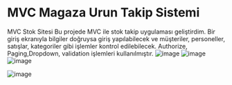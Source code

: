 # MVC Magaza Urun Takip Sistemi
 MVC Stok Sitesi
Bu projede MVC ile stok takip uygulaması geliştirdim. Bir giriş ekranıyla bilgiler doğruysa giriş yapılabilecek ve müşteriler, personeller, satışlar, kategoriler gibi işlemler kontrol edilebilecek. Authorize, Paging,Dropdown, validation işlemleri kullanılmıştır.
![image](https://github.com/meryemtalay/MVC-Magaza-Urun-Takip-Sistemi/assets/73894202/b245c951-3489-47ef-b037-176358a70fb5)
![image](https://github.com/meryemtalay/MVC-Magaza-Urun-Takip-Sistemi/assets/73894202/2b115461-ad28-4c9f-a521-d8102592de11)
![image](https://github.com/meryemtalay/MVC-Magaza-Urun-Takip-Sistemi/assets/73894202/4b88cce0-a3f9-4037-ad27-2ae8521cc0f0)

![image](https://github.com/meryemtalay/MVC-Magaza-Urun-Takip-Sistemi/assets/73894202/74e792ea-70d5-4497-8df4-b9f4685f40fd)
